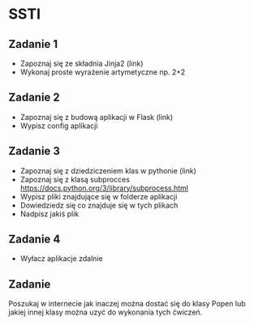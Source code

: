# SSTI

## Zadanie 1
- Zapoznaj się ze składnia Jinja2 (link)
- Wykonaj proste wyrażenie artymetyczne np. 2+2

## Zadanie 2
- Zapoznaj się z budową aplikacji w Flask (link)
- Wypisz config aplikacji

## Zadanie 3
- Zapoznaj się z dziedziczeniem klas w pythonie (link)
- Zapoznaj się z klasą subprocces https://docs.python.org/3/library/subprocess.html
- Wypisz pliki znajdujące się w folderze aplikacji
- Dowiedziedz się co znajduje się w tych plikach
- Nadpisz jakiś plik

## Zadanie 4
- Wyłacz aplikacje zdalnie

## Zadanie 
Poszukaj w internecie jak inaczej można dostać się do klasy Popen lub jakiej innej klasy można uzyć do wykonania tych ćwiczeń.
